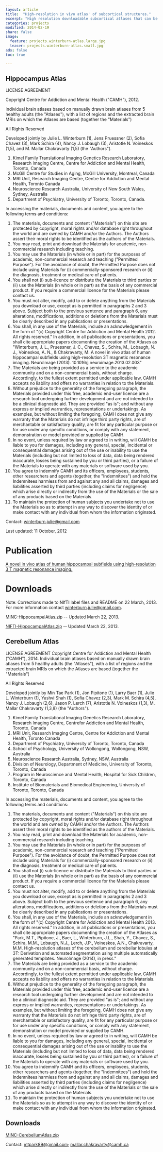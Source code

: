 ```yaml
---
layout: article
title:  "High-resolution in vivo atlas' of subcortical structures."
excerpt: "High resolution downloadable subcortical atlases that can be applied to your own data sets."
categories: projects
modified: 2014-02-19
share: false
image:
  feature: projects.winterburn-atlas.large.jpg
  teaser: projects.winterburn-atlas.small.jpg
ads: false
toc: true

---
```


Hippocampus Atlas
-----------------
LICENSE AGREEMENT

Copyright Centre for Addiction and Mental Health ("CAMH"), 2012.

Individual brain atlases based on manually drawn brain atlases from 5 healthy adults (the "Atlases"), with a list of regions and the extracted brain MRIs on which the Atlases are based (together the "Materials")

All Rights Reserved

Developed jointly by Julie L. Winterburn (1), Jens Pruessner (2), Sofia Chavez (3), Mark Schira (4), Nancy J. Lobaugh (3), Aristotle N. Voineskos (1,5), and M. Mallar Chakravarty (1,5) (the "Authors").

1. Kimel Family Translational Imaging Genetics Research Laboratory, Research Imaging Centre, Centre for Addiction and Mental Health, Toronto, Canada
2. McGill Centre for Studies in Aging, McGill University, Montreal, Canada 
3. MRI Unit, Research Imaging Centre, Centre for Addiction and Mental Health, Toronto Canada
4. Neuroscience Research Australia, University of New South Wales, Sydney, Australia
5. Department of Psychiatry, University of Toronto, Toronto, Canada.

In accessing the materials, documents and content, you agree to the following terms and conditions:

1. The materials, documents and content ("Materials") on this site are protected by copyright, moral rights and/or database right throughout the world and are owned by CAMH and/or the Authors. The Authors assert their moral rights to be identified as the authors of the Materials.
2. You may read, print and download the Materials for academic, non-commercial research including teaching.
3. You may use the Materials (in whole or in part) for the purposes of academic, non-commercial research and teaching ("Permitted Purpose"). For the avoidance of doubt, the Permitted Purpose does not include using Materials for (i) commercially-sponsored research or (ii) the diagnosis, treatment or medical care of patients.
4. You shall not (i) sub-licence or distribute the Materials to third parties or (ii) use the Materials (in whole or in part) as the basis of any commercial product. If you require a commercial licence for the Materials please contact us.
5. You must not alter, modify, add to or delete anything from the Materials you download or use, except as is permitted in paragraphs 2 and 3 above. Subject both to the previous sentence and paragraph 6, any alterations, modifications, additions or deletions from the Materials must be clearly described in any publications or presentations.
6. You shall, in any use of the Materials, include an acknowledgement in the form of "(c) Copyright Centre for Addiction and Mental Health 2012. All rights reserved." In addition, in all publications or presentations, you shall cite appropriate papers documenting the creation of the Atlases as "Winterburn, J. L., Pruessner, J. C., Chavez, S., Schira, M., Lobaugh, N. J., Voineskos, A. N., & Chakravarty, M. A novel in vivo atlas of human hippocampal subfields using high-resolution 3T magnetic resonance imaging. NeuroImage (2013). 10.1016/j.neuroimage.2013.02.003"
7. The Materials are being provided as a service to the academic community and on a non-commercial basis, without charge. Accordingly, to the fullest extent permitted under applicable law, CAMH accepts no liability and offers no warranties in relation to the Materials.
8. Without prejudice to the generality of the foregoing paragraph, the Materials provided under this free, academic end-user licence are a research tool undergoing further development and are not intended to be a clinical diagnostic aid. They are provided "as is"; and without any express or implied warranties, representations or undertakings. As examples, but without limiting the foregoing, CAMH does not give any warranty that the Materials do not infringe third party rights, are of merchantable or satisfactory quality, are fit for any particular purpose or for use under any specific conditions, or comply with any statement, demonstration or model provided or supplied by CAMH.
8. In no event, unless required by law or agreed to in writing, will CAMH be liable to you for damages, including any general, special, incidental or consequential damages arising out of the use or inability to use the Materials (including but not limited to loss of data, data being rendered inaccurate, losses being sustained by you or third parties), or a failure of the Materials to operate with any materials or software used by you.
9. You agree to indemnify CAMH and its officers, employees, students, other researchers and agents (together, the "Indemnitees") and hold the Indemnitees harmless from and against any and all claims, damages and liabilities asserted by third parties (including claims for negligence) which arise directly or indirectly from the use of the Materials or the sale of any products based on the Materials.
10. To maintain the protection of human subjects you undertake not to use the Materials so as to attempt in any way to discover the identity of or make contact with any individual from whom the information originated.

Contact: winterburn.julie@gmail.com

Last updated: 11 October, 2012

Publication
===========

[A novel in vivo atlas of human hippocampal subfields using high-resolution 3 T magnetic resonance imaging.](http://www.sciencedirect.com/science/article/pii/S1053811913001237)

Downloads
=========

Note: Corrections made to NIfTI label files and README on 22 March, 2013. For more information contact [winterburn.julie@gmail.com](mailto:winterburn.julie@gmail.com).

[MINC-HippocampalAtlas.zip](http://imaging-genetics.camh.ca/data/WinterburnHippocampalAtlas_MINC_v2.zip) -- Updated March 22, 2013.

[NIFTI-HippocampalAtlas.zip](http://imaging-genetics.camh.ca/data/WinterburnHippocampalAtlas_NIfTI_v2_Apr.18.zip) -- Updated March 22, 2013.


Cerebellum Atlas
-----------------

LICENSE AGREEMENT
Copyright Centre for Addiction and Mental Health ("CAMH"), 2014.
Individual brain atlases based on manually drawn brain atlases from 5 healthy adults (the "Atlases"), with a list of regions and the extracted brain MRIs on which the Atlases are based (together the "Materials")
 
All Rights Reserved

Developed jointly by Min Tae Park (1), Jon Pipitone (1), Larry Baer (1), Julie L. Winterburn (1), Yashvi Shah (1), Sofia Chavez (2,3), Mark M. Schira (4,5), Nancy J. Lobaugh (2,6), Jason P. Lerch (7), Aristotle N. Voineskos (1,3), M. Mallar Chakravarty (1,3,8) (the "Authors").

1. Kimel Family Translational Imaging Genetics Research Laboratory, Research Imaging Centre, Centrefor Addiction and Mental Health, Toronto, Canada
2. MRI Unit, Research Imaging Centre, Centre for Addiction and Mental Health, Toronto Canada
3. Department of Psychiatry, University of Toronto, Toronto, Canada
4. School of Psychology, University of Wollongong, Wollongong, NSW, Australia
5. Neuroscience Research Australia, Sydney, NSW, Australia
6. Division of Neurology, Department of Medicine, University of Toronto, Toronto, Canada
7. Program in Neuroscience and Mental Health, Hospital for Sick Children, Toronto, Canada
8. Institute of Biomaterials and Biomedical Engineering, University of Toronto, Toronto, Canada
 
In accessing the materials, documents and content, you agree to the following terms and conditions:

1. The materials, documents and content ("Materials") on this site are protected by copyright, moral rights and/or database right throughout the world and are owned by CAMH and/or the Authors. The Authors assert their moral rights to be identified as the authors of the Materials.
2. You may read, print and download the Materials for academic, non-commercial research including teaching.
3. You may use the Materials (in whole or in part) for the purposes of academic, non-commercial research and teaching ("Permitted Purpose"). For the avoidance of doubt, the Permitted Purpose does not include using Materials for (i) commercially-sponsored research or (ii) the diagnosis, treatment or medical care of patients.
4. You shall not (i) sub-licence or distribute the Materials to third parties or (ii) use the Materials (in whole or in part) as the basis of any commercial product. If you require a commercial licence for the Materials please contact us.
5. You must not alter, modify, add to or delete anything from the Materials you download or use, except as is permitted in paragraphs 2 and 3 above. Subject both to the previous sentence and paragraph 6, any alterations, modifications, additions or deletions from the Materials must be clearly described in any publications or presentations.
6. You shall, in any use of the Materials, include an acknowledgement in the form of "(c) Copyright Centre for Addiction and Mental Health 2013. All rights reserved." In addition, in all publications or presentations, you shall cite appropriate papers documenting the creation of the Atlases as "Park, M.T., Pipitone, J., Baer, L., Winterburn, J.L., Shah, Y., Chavez, S., Schira, M.M., Lobaugh, N.J., Lerch, J.P., Voineskos, A.N., Chakravarty, M.M. High-resolution atlases of the cerebellum and cerebellar lobules at 3T: Derivation and automated segmentation using multiple automatically generated templates. NeuroImage (2014), in press."
7. The Materials are being provided as a service to the academic community and on a non-commercial basis, without charge. Accordingly, to the fullest extent permitted under applicable law, CAMH accepts no liability and offers no warranties in relation to the Materials.
8. Without prejudice to the generality of the foregoing paragraph, the Materials provided under this free, academic end-user licence are a research tool undergoing further development and are not intended to be a clinical diagnostic aid. They are provided "as is"; and without any express or implied warranties, representations or undertakings. As examples, but without limiting the foregoing, CAMH does not give any warranty that the Materials do not infringe third party rights, are of merchantable or satisfactory quality, are fit for any particular purpose or for use under any specific conditions, or comply with any statement, demonstration or model provided or supplied by CAMH.
9. In no event, unless required by law or agreed to in writing, will CAMH be liable to you for damages, including any general, special, incidental or consequential damages arising out of the use or inability to use the Materials (including but not limited to loss of data, data being rendered inaccurate, losses being sustained by you or third parties), or a failure of the Materials to operate with any materials or software used by you.
10. You agree to indemnify CAMH and its officers, employees, students, other researchers and agents (together, the "Indemnitees") and hold the Indemnitees harmless from and against any and all claims, damages and liabilities asserted by third parties (including claims for negligence) which arise directly or indirectly from the use of the Materials or the sale of any products based on the Materials.
11. To maintain the protection of human subjects you undertake not to use the Materials so as to attempt in any way to discover the identity of or make contact with any individual from whom the information originated.

Downloads
---------
[MINC-CerebellumAtlas.zip](http://imaging-genetics.camh.ca/data/Cerebellum_Atlases_2014-05-27.zip)

Contact: mtpark89@gmail.com; mallar.chakravarty@camh.ca
